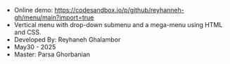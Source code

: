 - Online demo: https://codesandbox.io/p/github/reyhanneh-gh/menu/main?import=true
- Vertical menu with drop-down submenu and a mega-menu using HTML and CSS.
- Developed By: Reyhaneh Ghalambor
- May30 - 2025
- Master: Parsa Ghorbanian
